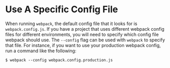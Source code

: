 # Use A Specific Config File

When running `webpack`, the default config file that it looks for is
`webpack.config.js`. If you have a project that uses different webpack
config files for different environments, you will need to specify which
config file webpack should use. The `--config` flag can be used with
`webpack` to specify that file. For instance, if you want to use your
production webpack config, run a command like the following:

```
$ webpack --config webpack.config.production.js
```
